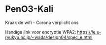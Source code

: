 # PenO3-Kali
Kraak de wifi - Corona verplicht ons

Handige link voor encryptie WPA2: https://ie.u-ryukyu.ac.jp/~wada/design04/spec_e.html
